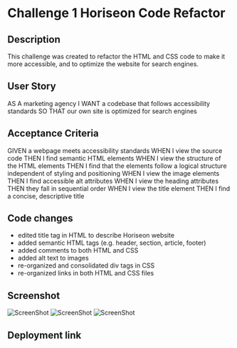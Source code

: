 # Challenge 1 Horiseon Code Refactor
## Description
This challenge was created to refactor the HTML and CSS code to make it more accessible, and to optimize the website for search engines.
## User Story
AS A marketing agency
I WANT a codebase that follows accessibility standards
SO THAT our own site is optimized for search engines
## Acceptance Criteria
GIVEN a webpage meets accessibility standards
WHEN I view the source code
THEN I find semantic HTML elements
WHEN I view the structure of the HTML elements
THEN I find that the elements follow a logical structure independent of styling and positioning
WHEN I view the image elements
THEN I find accessible alt attributes
WHEN I view the heading attributes
THEN they fall in sequential order
WHEN I view the title element
THEN I find a concise, descriptive title
## Code changes
- edited title tag in HTML to describe Horiseon website
- added semantic HTML tags (e.g. header, section, article, footer)
- added comments to both HTML and CSS
- added alt text to images
- re-organized and consolidated div tags in CSS
- re-organized links in both HTML and CSS files

## Screenshot
![ScreenShot](https://user-images.githubusercontent.com/48407721/207529131-b13b4936-c40c-42fc-be27-70b33d93e2bb.PNG)
![ScreenShot](https://user-images.githubusercontent.com/48407721/207529137-515b1ba7-ca64-4811-8ad7-3cc87b54d023.PNG)
![ScreenShot](https://user-images.githubusercontent.com/48407721/207530190-17b9501e-15fe-4949-9618-ac3932adff23.PNG)

## Deployment link
